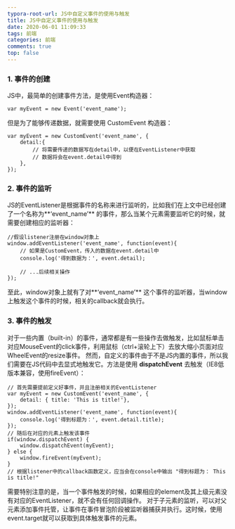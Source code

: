 ```yaml
---
typora-root-url: JS中自定义事件的使用与触发
title: JS中自定义事件的使用与触发
date: 2020-06-01 11:09:33
tags: 前端
categories: 前端
comments: true
top: false
---
```


### 1. 事件的创建

JS中，最简单的创建事件方法，是使用Event构造器：

```
var myEvent = new Event('event_name');
```

但是为了能够传递数据，就需要使用 CustomEvent 构造器：

```
var myEvent = new CustomEvent('event_name', {
    detail:{
        // 将需要传递的数据写在detail中，以便在EventListener中获取
        // 数据将会在event.detail中得到
    },
});
```

### 2. 事件的监听

JS的EventListener是根据事件的名称来进行监听的，比如我们在上文中已经创建了一个名称为**‘event_name’** 的事件，那么当某个元素需要监听它的时候，就需要创建相应的监听器：

```
//假设listener注册在window对象上
window.addEventListener('event_name', function(event){
    // 如果是CustomEvent，传入的数据在event.detail中
    console.log('得到数据为：', event.detail);

    // ...后续相关操作
});
```

至此，window对象上就有了对**‘event_name’** 这个事件的监听器，当window上触发这个事件的时候，相关的callback就会执行。

### 3. 事件的触发

对于一些内置（built-in）的事件，通常都是有一些操作去做触发，比如鼠标单击对应MouseEvent的click事件，利用鼠标（ctrl+滚轮上下）去放大缩小页面对应WheelEvent的resize事件。
然而，自定义的事件由于不是JS内置的事件，所以我们需要在JS代码中去显式地触发它。方法是使用 **dispatchEvent** 去触发（IE8低版本兼容，使用fireEvent）：

```
// 首先需要提前定义好事件，并且注册相关的EventListener
var myEvent = new CustomEvent('event_name', { 
    detail: { title: 'This is title!'},
});
window.addEventListener('event_name', function(event){
    console.log('得到标题为：', event.detail.title);
});
// 随后在对应的元素上触发该事件
if(window.dispatchEvent) {  
    window.dispatchEvent(myEvent);
} else {
    window.fireEvent(myEvent);
}
// 根据listener中的callback函数定义，应当会在console中输出 "得到标题为： This is title!"
```

需要特别注意的是，当一个事件触发的时候，如果相应的element及其上级元素没有对应的EventListener，就不会有任何回调操作。 
对于子元素的监听，可以对父元素添加事件托管，让事件在事件冒泡阶段被监听器捕获并执行。这时候，使用event.target就可以获取到具体触发事件的元素。